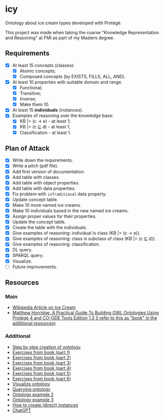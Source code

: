 # icy

Ontology about ice cream types developed with Protégé.

This project was made when taking the coarse "Knowledge Representation and Reasoning" at FMI as part of my Masters degree.

## Requirements

- [X] At least 15 concepts (classes):
  - [X] Atomic concepts;
  - [X] Composed concepts (by EXISTS, FILLS, ALL, AND).
- [X] At least 10 properties with suitable domain and range.
  - [X] Functional;
  - [X] Transitive;
  - [X] Inverse;
  - [X] Make them 10.
- [X] At least 15 **individuals** (instances).
- [X] Examples of reasoning over the knowledge base:
  - [X] KB |= (c → e)  - at least 1;
  - [X] KB |= (c ⊑ d) - at least 1;
  - [X] Classification - at least 1.

## Plan of Attack

- [X] Write down the requirements.
- [X] Write a pitch (pdf file).
- [X] Add first version of documentation.
- [X] Add table with classes.
- [X] Add table with object properties.
- [X] Add table with data properties.
- [X] Fix problem with `isTraditional` data property.
- [X] Update concept table.
- [X] Make 10 more named ice creams.
- [X] Make 10 individuals based in the new named ice creams.
- [X] Assign proper values for their properties.
- [X] Update the concept table.
- [X] Create the table with the individuals.
- [X] Give examples of reasoning: individual is class (KB |= (c → e)).
- [X] Give examples of reasoning: class is subclass of class (KB |= (c ⊑ d)).
- [X] Give examples of reasoning: classification.
- [X] DL query.
- [X] SPARQL query.
- [X] Visualize.
- [ ] Future improvements.

## Resources

### Main

- [Wikipedia Article on Ice Cream](https://en.wikipedia.org/wiki/Ice_cream)
- [Matthew Horridge. A Practical Guide To Building OWL Ontologies Using Protégé 4 and CO-ODE Tools Edition 1.3 (I refer to this as "book" in the additional resources)](https://www.researchgate.net/publication/272829948_A_Practical_Guide_To_Building_OWL_Ontologies_Using_Protege_4_and_CO-ODE_Tools_Edition_13)

### Additional

- [Step by step creation of ontology](https://www.youtube.com/watch?v=NnzAyFTCdyE)
- [Exercises from book (part 1)](https://www.youtube.com/watch?v=1wVeD2PutOA)
- [Exercises from book (part 2)](https://www.youtube.com/watch?v=mb_A3HTkk18)
- [Exercises from book (part 3)](https://www.youtube.com/watch?v=Ukwbj71yweA)
- [Exercises from book (part 4)](https://www.youtube.com/watch?v=V3QSmd3519s)
- [Exercises from book (part 5)](https://www.youtube.com/watch?v=uwJTBzS4Ss0)
- [Exercises from book (part 6)](https://www.youtube.com/watch?v=TLsCX5tDZKI)
- [Visualize ontology](https://www.youtube.com/watch?v=bpjMYBc98bk)
- [Querying ontology](https://www.youtube.com/watch?v=7a-WQQiJaYs)
- [Ontology example 2](https://www.youtube.com/watch?v=leO7__ZonbQ)
- [Ontology example 3](https://www.youtube.com/watch?v=R9ERlUgvgwM&list=PLea0WJq13cnAfCC0azrCyquCN_tPelJN1&index=1)
- [How to create (direct) instances](https://www.youtube.com/watch?v=LQ4iW3PO36E)
- [ChatGPT](https://openai.com/blog/chatgpt/)
